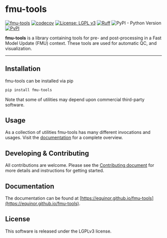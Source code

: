 # fmu-tools

[![fmu-tools](https://github.com/equinor/fmu-tools/actions/workflows/fmu-tools.yml/badge.svg)](https://github.com/equinor/fmu-tools/actions/workflows/fmu-tools.yml)
[![codecov](https://codecov.io/gh/equinor/fmu-tools/branch/master/graph/badge.svg)](https://codecov.io/gh/equinor/fmu-tools)
[![License: LGPL v3](https://img.shields.io/github/license/equinor/fmu-tools)](https://www.gnu.org/licenses/lgpl-3.0)
[![Ruff](https://img.shields.io/endpoint?url=https://raw.githubusercontent.com/astral-sh/ruff/main/assets/badge/v2.json)](https://github.com/astral-sh/ruff)
![PyPI - Python Version](https://img.shields.io/pypi/pyversions/fmu-tools.svg)
[![PyPI](https://img.shields.io/pypi/v/fmu-tools.svg)](https://pypi.org/project/fmu-tools/)

**fmu-tools** is a library containing tools for pre- and post-processing in a
Fast Model Update (FMU) context. These tools are used for automatic QC,
and visualization.

---

## Installation

fmu-tools can be installed via pip

```sh
pip install fmu-tools
```

Note that some of utilities may depend upon commercial third-party
software.

## Usage

As a collection of utilities fmu-tools has many different invocations and
usages. Visit the [documentation](https://equinor.github.io/fmu-tools)
for a complete overview.

## Developing & Contributing

All contributions are welcome. Please see the
[Contributing document](https://equinor.github.io/fmu-tools/contributing.html)
for more details and instructions for getting started.

## Documentation

The documentation can be found at
[https://equinor.github.io/fmu-tools](https://equinor.github.io/fmu-tools).

## License

This software is released under the LGPLv3 license.
